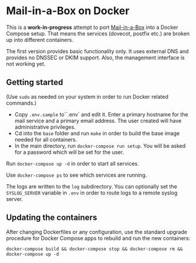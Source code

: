 # Mail-in-a-Box on Docker


This is a __work-in-progress__ attempt to port [Mail-in-a-Box](https://mailinabox.email/) into a Docker Compose setup. That means the services (dovecot, postfix etc.) are broken up into different containers.

The first version provides basic functionality only. It uses external DNS and provides no DNSSEC or DKIM support. Also, the management interface is not working yet.

## Getting started

(Use `sudo` as needed on your system in order to run Docker related commands.)

* Copy `.env.sample` to``.env` and edit it. Enter a primary hostname for the mail service and a primary email address. The user created will have administrative privileges.
* Cd into the `base` folder and run `make` in order to build the base image needed for all containers.
* In the main directory, run `docker-compose run setup`. You will be asked for a password which will be set for the user.

Run `docker-compose up -d` in order to start all services.

Use `docker-compose ps` to see which services are running.

The logs are written to the `log` subdirectory. You can optionally set the `SYSLOG_SERVER` variable in `.env` in order to route logs to a remote syslog server.

## Updating the containers

After changing Dockerfiles or any configuration, use the standard upgrade procedure for Docker Compose apps to rebuild and run the new containers:

    docker-compose build && docker-compose stop && docker-compose rm && docker-compose up -d
